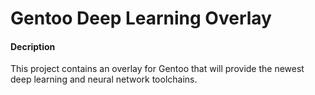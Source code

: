 # Gentoo Deep Learning Overlay

#### Decription
This project contains an overlay for Gentoo that will provide the newest deep learning and neural network toolchains.

